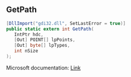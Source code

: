 ## GetPath

```csharp
[DllImport("gdi32.dll", SetLastError = true)]
public static extern int GetPath(
   IntPtr hdc,
   [Out] POINT[] lpPoints,
   [Out] byte[] lpTypes,
   int nSize
);
```

Microsoft documentation: [Link](https://docs.microsoft.com/en-us/windows/win32/api/wingdi/nf-wingdi-getpath)

